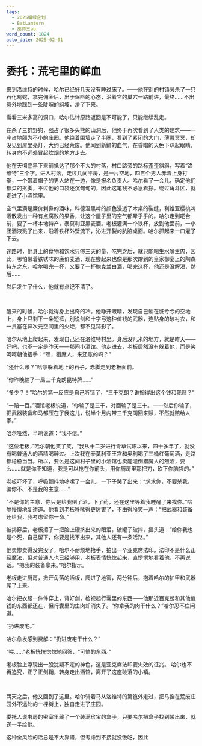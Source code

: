 ```yaml
---
tags:
  - 2025蝙绿企划
  - BatLantern
  - 巫师三au
word_count: 1824
auto_date: 2025-02-01
---
```


# 委托：荒宅里的鲜血

来到洛维特的时候，哈尔已经好几天没有睡过床了。——他在别的村镇旁杀了一只石化鸡蛇，拿完佣金后，出于保险的心态，沿着它的巢穴一路前进，最终……不出意外地踩到一条陡峭的斜坡，滑了下来。

看看三米多高的洞口，哈尔估计原路返回是不可能了，只能继续乱走。

在杀了三群野狗，强占了很多头熊的山洞后，他终于再次看到了人类的建筑——一座占地颇为不小的庄园。他绕着围墙走了半圈，看到了紧闭的大门，薄暮冥冥，却没见到屋里亮灯，大约已经荒废。他闻到新鲜的血气，在昏暗的天色下眯起眼睛，转身向不远处冒起炊烟的地方走去。

他在天彻底黑下来前抵达了那个不大的村落，村口路旁的路标歪歪斜斜，写着“洛维特”三个字。进入村落，走过几间平房，是一片空地，四五个男人赤着上身打拳，一个带着帽子的男人站在一边，像是报名负责人。哈尔看了一会儿，确定他们都菜的抠脚，不过他的口袋还沉甸甸的，因此这笔钱不必急着挣。绕过角斗区，就走进了小酒馆里。

空气里满是廉价刺鼻的酒味，科德温黑啤的颜色浸透了木桌的裂缝，利维亚樱桃啤酒散发出一种有点腐败的果香，让这个屋子里的空气都晕乎乎的。哈尔走到吧台前，要了一杯本地特产，泰莫利亚黑麦酒。老板灌满一个铁杯，放到他面前，一小团酒液溅了出来，沿着铁杯外壁流下，沁进开裂的肮脏桌面。哈尔抓起来一口灌了下去。

迷路时，他身上的食物和饮水只够三天的量，吃完之后，就只能喝生水啃生肉，因此，哪怕带着铁锈味的廉价麦酒，现在尝起来也像是那次蹭到的皇家御宴上的陶森特东之东。哈尔喝完一杯，又要了一杯鲍克兰白酒，喝完这杯，他还是没解渴，然后……

然后发生了什么，他就有点记不清了。

<br>

醒来的时候，哈尔觉得身上出奇的冷。他睁开眼睛，发现自己躺在脏兮兮的空地上，身上只剩下一条短裤，别说剑和十字弓这种值钱的武器，连贴身的破衬衣，和一贯塞在异次元空间里的火炬，都不见踪影了。

哈尔从地上爬起来，发现自己还在洛维特村里。身后没几米的地方，就是昨天——好吧，也不一定是昨天——那间小酒馆。他走进去，老板居然没有躲着他，而是笑呵呵朝他招手：“嘿，猎魔人，来还账的吗？”

“还什么账？”哈尔躲着地上的石子，赤脚走到老板面前。

“你昨晚输了一局三千克朗昆特牌……”

“多少？！”哈尔的第一反应是自己听错了，“三千克朗？谁掏得出这个钱和我赌？”

“一赔一百。”酒馆老板说道，“你输了是三千，对面输了是三十。——然后你输了，把武器装备和马都压在了我这儿，说半个月内带三千克朗回来赎，不然就赔给人家。”

哈尔哑然，半晌说道：“我不信。”

“这位老板，”哈尔朝他笑了笑，“我从十二岁进行青草试炼以来，四十多年了，就没有喝普通人的酒精喝醉过。上次我在泰莫利亚王宫和奥利喝了三桶红葡萄酒，走路都稳稳当当。所以，要么是这间村子里的小酒馆也卖能灌倒猎魔人的烈酒，要么……就是你不知道，我是可以抢在你前头，用你厨房里那把刀，砍下你脑袋的。”

老板吓坏了，呼吸颤抖地哆嗦了一会儿，一下子哭了出来：“求求你，不要杀我，骗你不、不是我的主意……”

“不是你的主意，你只是给我倒了酒，下了药，还在这里等着我睡醒了来找你。”哈尔慢慢地复述道。他看到老板哆嗦得更厉害了，不由得冷笑一声：“把武器和装备还给我，我考虑留你一命。”

被揭穿后，老板擦了一把脸上硬挤出来的眼泪，破罐子破摔，摇头道：“给你我也是个死，自己留下，你要是找不出来，其他人还有一条活路。”

他卖惨卖得没完没了，哈尔不耐烦地抬手，拍出一个亚克席法印。法印不是什么正经魔法，但对普通人也已经够用，老板表情恍惚起来，直愣愣地看着他，不再说话。“把我的装备拿来。”哈尔指示。

老板走进厨房，掀开角落的活板，爬进了地窖，两分钟后，抱着哈尔的护甲和武器爬了上来。

哈尔把衣服一件件穿上，背好剑，检视起行囊里的东西——他那近百克朗和其他值钱的东西都还在，但行囊里的生肉却消失了。“你拿我的肉干什么？”哈尔忍不住问道。

“扔进废宅。”

哈尔愈发感到费解：“扔进废宅干什么？”

“喂……”老板恍恍惚惚地回答，“可怕的东西。”

老板脸上浮现出一股犹疑不定的神色，这是亚克席法印要失效的征兆。 哈尔也不再追究，正了正剑鞘，转身走出酒馆，离开了这座破落的小镇。

<br>

两天之后，他又回到了这里。哈尔骑着马从洛维特的篱笆外走过，把马拴在荒废庄园外不远处的一棵树上，独自走进了庄园。

委托人说书房的密室里藏了一个装满珍宝的盒子，只要哈尔把盒子找到带出来，就送一半给他。

这种全风险的活总是不大靠谱，但考虑到不接就没饭吃，因此
